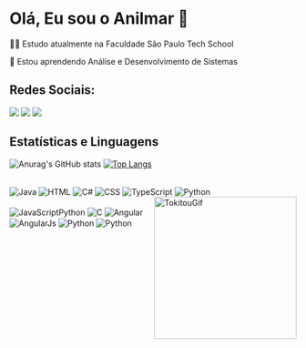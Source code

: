 # Olá, Eu sou o Anilmar 🤙
👩‍💻 Estudo atualmente na Faculdade São Paulo Tech School

🧠 Estou aprendendo Análise e Desenvolvimento de Sistemas

## Redes Sociais:
<div> 
  <a href="https://www.instagram.com/_nilxzy/" target="_blank"><img src="https://img.shields.io/badge/-Instagram-%23E4405F?style=for-the-badge&logo=instagram&logoColor=white" target="_blank"></a> 
  <a href = "mailto:anilmarorellana@gmail.com"><img src="https://img.shields.io/badge/-Gmail-%23333?style=for-the-badge&logo=gmail&logoColor=white" target="_blank"></a>
  <a href="https://www.linkedin.com/in/anilmar-orellana-736611263/" target="_blank"><img src="https://img.shields.io/badge/-LinkedIn-%230077B5?style=for-the-badge&logo=linkedin&logoColor=white" target="_blank"></a> 
</div>

## Estatísticas e Linguagens
![Anurag's GitHub stats](https://github-readme-stats.vercel.app/api?username=AnilmarChoque&show_icons=true&theme=transparent)
[![Top Langs](https://github-readme-stats.vercel.app/api/top-langs/?username=AnilmarChoque&hide_progress=true&theme=transparent)](https://github.com/anuraghazra/github-readme-stats)

<div style="display: inline_block"><br/>
  <img align="center" alt="Java" src="https://img.shields.io/badge/Java-ED8B00?style=for-the-badge&logo=openjdk&logoColor=white"/>
  <img align="center" alt="HTML" src="https://img.shields.io/badge/HTML-239120?style=for-the-badge&logo=html5&logoColor=white"/>
  <img align="center" alt="C#" src="https://img.shields.io/badge/C%23-239120?style=for-the-badge&logo=c-sharp&logoColor=white"/>
  <img align="center" alt="CSS" src="https://img.shields.io/badge/CSS-239120?&style=for-the-badge&logo=css3&logoColor=white"/>
  <img align="center" alt="TypeScript" src="https://img.shields.io/badge/TypeScript-007ACC?style=for-the-badge&logo=typescript&logoColor=white"/>
  <img align="center" alt="Python" src="https://img.shields.io/badge/Python-14354C?style=for-the-badge&logo=python&logoColor=white"/>
  <img align="right"  alt="TokitouGif" src="https://cdn.discordapp.com/attachments/1114785226430885910/1114785309490696222/muichirotokito-demonslayer.gif" width="250" height="auto"/>
 </div>

 <div style="display: inline_block"><br/>
  <img align="center"  alt="JavaScriptPython" src="https://img.shields.io/badge/JavaScript-F7DF1E?style=for-the-badge&logo=javascript&logoColor=black" />
  <img align="center" alt="C" src="https://img.shields.io/badge/C-00599C?style=for-the-badge&logo=c&logoColor=white"/>
  <img align="center" alt="Angular" src="https://img.shields.io/badge/Angular-DD0031?style=for-the-badge&logo=angular&logoColor=white"/>
  <img align="center" alt="AngularJs" src="https://img.shields.io/badge/AngularJS-E23237?style=for-the-badge&logo=angularjs&logoColor=white"/>
  <img align="center" alt="Python" src="https://img.shields.io/badge/Bootstrap-563D7C?style=for-the-badge&logo=bootstrap&logoColor=white"/>
  <img align="center" alt="Python" src="https://img.shields.io/badge/Microsoft_SQL_Server-CC2927?style=for-the-badge&logo=microsoft-sql-server&logoColor=white"/>

</div>


